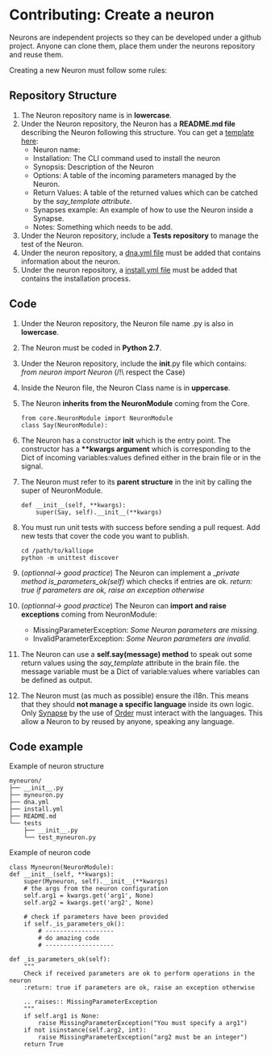 # Contributing: Create a neuron

Neurons are independent projects so they can be developed under a github project. Anyone can clone them, place them under the neurons repository and reuse them.

Creating a new Neuron must follow some rules:

## Repository Structure
1. The Neuron repository name is in __lowercase__.
1. Under the Neuron repository, the Neuron has a __README.md file__ describing the Neuron following this structure. You can get a [template here](../neuron_template.md):
    - Neuron name:
    - Installation:     The CLI command used to install the neuron
    - Synopsis:         Description of the Neuron
    - Options:          A table of the incoming parameters managed by the Neuron.
    - Return Values:    A table of the returned values which can be catched by the *say_template attribute*.
    - Synapses example: An example of how to use the Neuron inside a Synapse.
    - Notes:            Something which needs to be add.
1. Under the Neuron repository, include a __Tests repository__ to manage the test of the Neuron.
1. Under the neuron repository, a [dna.yml file](dna.md) must be added that contains information about the neuron.
1. Under the neuron repository, a [install.yml file](installation_file.md) must be added that contains the installation process.


## Code
1. Under the Neuron repository, the Neuron file name .py is also in __lowercase__.
1. The Neuron must be coded in __Python 2.7__.
1. Under the Neuron repository, include the __init__.py file which contains: *from neuron import Neuron* (/!\ respect the Case)
1. Inside the Neuron file, the Neuron Class name is in __uppercase__.
1. The Neuron __inherits from the NeuronModule__ coming from the Core.

    ```
    from core.NeuronModule import NeuronModule
    class Say(NeuronModule):
    ```


1. The Neuron has a constructor __init__ which is the entry point.
The constructor has a __**kwargs argument__ which is corresponding to the Dict of incoming variables:values defined either in the brain file or in the signal.
1. The Neuron must refer to its __parent structure__ in the init by calling the super of NeuronModule.

    ```
    def __init__(self, **kwargs):
        super(Say, self).__init__(**kwargs)
    ```

1. You must run unit tests with success before sending a pull request. Add new tests that cover the code you want to publish.
    ```
    cd /path/to/kalliope
    python -m unittest discover
    ```

1. (*optionnal-> good practice*) The Neuron can implement a __private method _is_parameters_ok(self)__ which checks if entries are ok. *return: true if parameters are ok, raise an exception otherwise*
1. (*optionnal-> good practice*) The Neuron can __import and raise exceptions__ coming from NeuronModule:
    - MissingParameterException: *Some Neuron parameters are missing.*
    - InvalidParameterException: *Some Neuron parameters are invalid.*

1. The Neuron can use a __self.say(message) method__ to speak out some return values using the *say_template* attribute in the brain file.
the message variable must be a Dict of variable:values where variables can be defined as output.

1. The Neuron must (as much as possible) ensure the i18n. This means that they should __not manage a specific language__ inside its own logic.
Only [Synapse](brain.md) by the use of [Order](signals.md) must interact with the languages. This allow a Neuron to by reused by anyone, speaking any language.


## Code example

Example of neuron structure
```
myneuron/
├── __init__.py
├── myneuron.py
├── dna.yml
├── install.yml
├── README.md
└── tests
    ├── __init__.py
    └── test_myneuron.py
```

Example of neuron code
```
class Myneuron(NeuronModule):
def __init__(self, **kwargs):
    super(Myneuron, self).__init__(**kwargs)
    # the args from the neuron configuration
    self.arg1 = kwargs.get('arg1', None)
    self.arg2 = kwargs.get('arg2', None)

    # check if parameters have been provided
    if self._is_parameters_ok():
        # -------------------
        # do amazing code
        # -------------------

def _is_parameters_ok(self):
    """
    Check if received parameters are ok to perform operations in the neuron
    :return: true if parameters are ok, raise an exception otherwise

    .. raises:: MissingParameterException
    """
    if self.arg1 is None:
        raise MissingParameterException("You must specify a arg1")
    if not isinstance(self.arg2, int):
        raise MissingParameterException("arg2 must be an integer")
    return True
```
